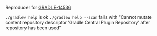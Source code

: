 Reproducer for [GRADLE-14536](https://github.com/gradle/gradle/issues/14536)

`./gradlew help` is ok
`./gradlew help --scan` fails with "Cannot mutate content repository descriptor 'Gradle Central Plugin Repository' after repository has been used"